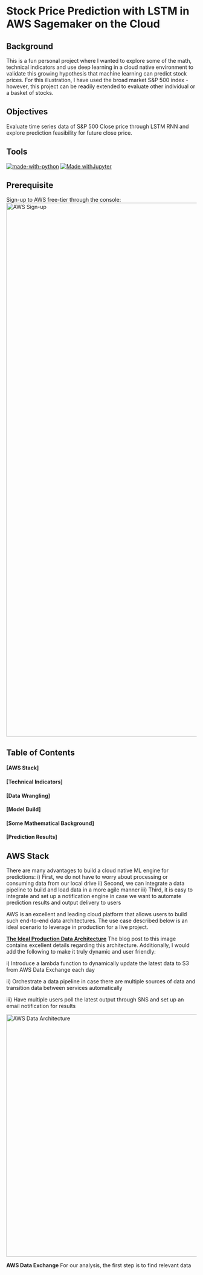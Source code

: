 # Stock Price Prediction with LSTM in AWS Sagemaker on the Cloud

## Background
This is a fun personal project where I wanted to explore some of the math, technical indicators and use deep learning in a cloud native environment to validate this growing hypothesis that machine learning can predict stock prices. For this illustration, I have used the broad market S&P 500 index - however, this project can be readily extended to evaluate other individual or a basket of stocks.

## Objectives
Evaluate time series data of S&P 500 Close price through LSTM RNN and explore prediction feasibility for future close price.

## Tools
[![made-with-python](https://img.shields.io/badge/Made%20with-Python-1f425f.svg)](https://www.python.org/)
[![Made withJupyter](https://img.shields.io/badge/Made%20with-Jupyter-orange?style=for-the-badge&logo=Jupyter)](https://jupyter.org/try)

## Prerequisite
Sign-up to AWS free-tier through the console:
[<img width="1414" alt="AWS Sign-up" src="https://user-images.githubusercontent.com/36125669/115541134-5a31a680-a2d1-11eb-8d54-00c6b01cf9d4.png">](https://aws.amazon.com/free/?trk=ps_a134p000003yYyZAAU&trkCampaign=acq_paid_search_brand&sc_channel=ps&sc_campaign=acquisition_HK&sc_publisher=google&sc_category=core-main&sc_country=HK&sc_geo=CHNA&sc_outcome=Acquisition&sc_detail=aws&sc_content=Brand_Core_aws_e&sc_matchtype=e&sc_segment=450873684891&sc_medium=ACQ-P%7CPS-GO%7CBrand%7CDesktop%7CSU%7CCore-Main%7CCore%7CHK%7CEN%7CText&s_kwcid=AL!4422!3!450873684891!e!!g!!aws&ef_id=EAIaIQobChMI3NeZy5OP8AIVTVRgCh1XPgm6EAAYASAAEgKdHvD_BwE:G:s&s_kwcid=AL!4422!3!450873684891!e!!g!!aws&all-free-tier.sort-by=item.additionalFields.SortRank&all-free-tier.sort-order=asc&awsf.Free%20Tier%20Types=*all&awsf.Free%20Tier%20Categories=*all)


## Table of Contents
#### [AWS Stack]
#### [Technical Indicators]
#### [Data Wrangling]
#### [Model Build]
#### [Some Mathematical Background]
#### [Prediction Results]

## AWS Stack
There are many advantages to build a cloud native ML engine for predictions:
i) First, we do not have to worry about processing or consuming data from our local drive
ii) Second, we can integrate a data pipeline to build and load data in a more agile manner
iii) Third, it is easy to integrate and set up a notification engine in case we want to automate prediction results and output delivery to users

AWS is an excellent and leading cloud platform that allows users to build such end-to-end data architectures. The use case described below is an ideal scenario to leverage in production for a live project.

[**The Ideal Production Data Architecture**](https://aws.amazon.com/blogs/machine-learning/building-machine-learning-workflows-with-aws-data-exchange-and-amazon-sagemaker/)
The blog post to this image contains excellent details regarding this architecture. Additionally, I would add the following to make it truly dynamic and user friendly:

i) Introduce a lambda function to dynamically update the latest data to S3 from AWS Data Exchange each day

ii) Orchestrate a data pipeline in case there are multiple sources of data and transition data between services automatically

iii) Have multiple users poll the latest output through SNS and set up an email notification for results

[<img width="642" alt="AWS Data Architecture" src="https://user-images.githubusercontent.com/36125669/115539086-235a9100-a2cf-11eb-9a90-26062dd071db.png">](https://aws.amazon.com/blogs/machine-learning/building-machine-learning-workflows-with-aws-data-exchange-and-amazon-sagemaker/)

**AWS Data Exchange**
For our analysis, the first step is to find relevant data 

